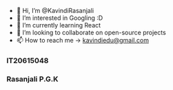 - 👋 Hi, I’m @KavindiRasanjali
- 👀 I’m interested in Googling :D
- 🌱 I’m currently learning React
- 💞️ I’m looking to collaborate on open-source projects
- 📫 How to reach me -> kavindiedu@gmail.com

<h3>IT20615048</h3>
<h3>Rasanjali P.G.K</h3

<!---
KavindiRasanjali/KavindiRasanjali is a ✨ special ✨ repository because its `README.md` (this file) appears on your GitHub profile.
You can click the Preview link to take a look at your changes.
--->
